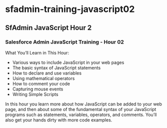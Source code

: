 # sfadmin-training-javascript02
## SfAdmin JavaScript Hour 2
### Salesforce Admin JavaScript Training - Hour 02

What You’ll Learn in This Hour:
* Various ways to include JavaScript in your web pages
* The basic syntax of JavaScript statements
* How to declare and use variables
* Using mathematical operators
* How to comment your code
* Capturing mouse events
* Writing Simple Scripts

In this hour you learn more about how JavaScript can be added to your web page, and then about some of the fundamental syntax of your JavaScript programs such as statements, variables, operators, and comments. You’ll also get your hands dirty with more code examples.
